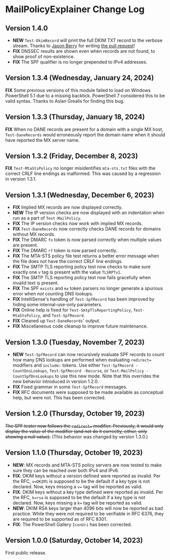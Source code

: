 # MailPolicyExplainer Change Log

## Version 1.4.0
- **NEW** `Test-DkimRecord` will print the full DKIM TXT record to the verbose stream.  Thanks to [Jason Berry](https://github.com/skyblaster) for writing [the pull request](https://github.com/rhymeswithmogul/MailPolicyExplainer/pull/1)!
- **FIX** DNSSEC results are shown even when records are not found, to show proof of non-existence.
- **FIX** The SPF qualifier is no longer prepended to IPv4 addresses.

## Version 1.3.4 (Wednesday, January 24, 2024)
**FIX** Some previous versions of this module failed to load on Windows PowerShell 5.1 due to a missing backtick.  PowerShell 7 considered this to be valid syntax.  Thanks to Aslan Grealis for finding this bug.

## Version 1.3.3 (Thursday, January 18, 2024)
**FIX** When no DANE records are present for a domain with a single MX host, `Test-DaneRecords` would erroneously report the domain name when it should have reported the MX server name.

## Version 1.3.2 (Friday, December 8, 2023)
**FIX** `Test-MtaStsPolicy` no longer misidentifies `mta-sts.txt` files with the correct CRLF line endings as malformed.  This was caused by a regression in version 1.3.1.

## Version 1.3.1 (Wednesday, December 6, 2023)
- **FIX** Implied MX records are now displayed correctly.
- **NEW** The IP version checks are now displayed with an indentation when run as a part of `Test-MailPolicy`.
- **FIX** The IP version checks now work with implied MX records.
- **FIX** `Test-DaneRecords` now correctly checks DANE records for domains without MX records.
- **FIX** The DMARC `fo` token is now parsed correctly when multiple values are present.
- **FIX** The DMARC `rf` token is now parsed correctly.
- **FIX** The MTA-STS policy file test returns a better error message when the file does not have the correct CRLF line endings.
- **FIX** The SMTP TLS reporting policy test now checks to make sure exactly one `v` tag is present with the value `TLSRPTv1`.
- **FIX** The SMTP TLS reporting policy test now fails gracefully when invalid text is present.
- **FIX** The SPF `exists` and `mx` token parsers no longer generate a spurious error when *not* counting DNS lookups.
- **FIX** IntelliSense's handling of `Test-SpfRecord` has been improved by hiding some internal-use-only parameters.
- **FIX** Online help is fixed for `Test-SmtpTlsReportingPolicy`, `Test-MtaStsPolicy`, and `Test-SpfRecord`.
- **FIX** Cleaned up `Test-DaneRecords`' output.
- **FIX** Miscellaneous code cleanup to improve future maintenance.

## Version 1.3.0 (Tuesday, November 7, 2023)
- **NEW** `Test-SpfRecord` can now recursively evaluate SPF records to count how many DNS lookups are performed when evaluating `redirect=` modifiers and `include:` tokens.  Use either `Test-SpfRecord -CountDnsLookups`, `Test-SpfRecord -Recurse`, or `Test-MailPolicy -CountSpfDnsLookups` to use this new mode.  Note that this overrides the new behavior introduced in version 1.2.0.
- **FIX** Fixed grammar in some `Test-SpfRecord` messages.
- **FIX** RFC documents were supposed to be made available as conceptual help, but were not.  This has been corrected.

## Version 1.2.0 (Thursday, October 19, 2023)
~~The SPF tester now follows the `redirect=` modifier.  Previously, it would only display the value of the modifier (and not do it correctly, either, only showing a null value).~~ (This behavior was changed by version 1.3.0.)

## Version 1.1.0 (Thursday, October 19, 2023)
- **NEW**: MX records and MTA-STS policy servers are now tested to make sure they can be reached over both IPv4 and IPv6.
- **FIX**: DKIM keys without a version defined were reported as invalid.  Per the RFC, `v=DKIM1` is supposed to be the default if a key type is not declared.  Now, keys missing a `v=` tag will be reported as valid.
- **FIX**: DKIM keys without a key type defined were reported as invalid.  Per the RFC, `k=rsa` is supposed to be the default if a key type is not declared.  Now, keys missing a `k=` tag will be reported as valid.
- **NEW**: DKIM RSA keys larger than 4096 bits will now be reported as bad practice. While they were not required to be verifiable in RFC 6376, they are required to be supported as of RFC 8301.
- **FIX**: The PowerShell Gallery `IconUri` has been corrected.

## Version 1.0.0 (Saturday, October 14, 2023)
First public release.
